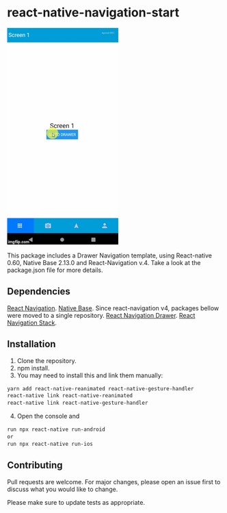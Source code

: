 #  react-native-navigation-start

![](Examples/NavigationDrawer.gif)

This package includes a Drawer Navigation template, using React-native 0.60, Native Base 2.13.0 and React-Navigation v.4. Take a look at the package.json file for more details.

## Dependencies
[React Navigation](https://github.com/react-navigation/react-navigation).
[Native Base](https://docs.nativebase.io/docs/GetStarted.html).
Since react-navigation v4, packages bellow were moved to a single repository.
[React Navigation Drawer](https://github.com/react-navigation/drawer).
[React Navigation Stack](https://github.com/react-navigation/stack).

## Installation

1. Clone the repository.
2. npm install.
3. You may need to install this and link them manually:
```bash
yarn add react-native-reanimated react-native-gesture-handler
react-native link react-native-reanimated
react-native link react-native-gesture-handler
```
4. Open the console and 
```bash
run npx react-native run-android
or
run npx react-native run-ios
```
## Contributing
Pull requests are welcome. For major changes, please open an issue first to discuss what you would like to change.

Please make sure to update tests as appropriate.
